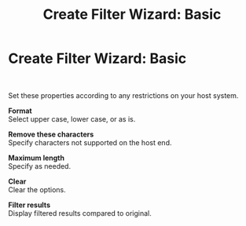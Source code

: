 ﻿---
title: 'Create Filter Wizard: Basic'
TOCTitle: 'Create Filter Wizard: Basic'
ms:assetid: b4bfacdf-a20f-42c8-bf19-2d5ed1966a9f
ms:mtpsurl: https://msdn.microsoft.com/library/Bb728033(v=BTS.80)
ms:contentKeyID: 51530638
ms.date: 08/30/2017
mtps_version: v=BTS.80
f1_keywords:
- bts10.esso.filter.wizard.basic
---

# Create Filter Wizard: Basic

 

Set these properties according to any restrictions on your host system.

**Format**  
Select upper case, lower case, or as is.

**Remove these characters**  
Specify characters not supported on the host end.

**Maximum length**  
Specify as needed.

**Clear**  
Clear the options.

**Filter results**  
Display filtered results compared to original.

